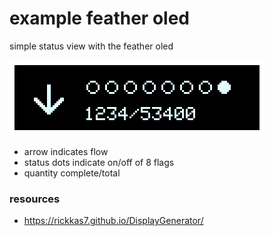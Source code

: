 example feather oled
===

simple status view with the feather oled

![preview](images/oled-status.png)

- arrow indicates flow
- status dots indicate on/off of 8 flags
- quantity complete/total

### resources
- https://rickkas7.github.io/DisplayGenerator/
